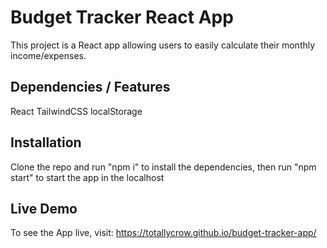 # Budget Tracker React App

This project is a React app allowing users to easily calculate their monthly income/expenses.

## Dependencies / Features

React
TailwindCSS
localStorage

## Installation

Clone the repo and run "npm i" to install the dependencies, then run "npm start" to start the app in the localhost

## Live Demo

To see the App live, visit: https://totallycrow.github.io/budget-tracker-app/
